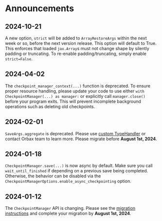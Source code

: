 # Announcements

## 2024-10-21
A new option, `strict` will be added to `ArrayRestoreArgs` within the next week
or so, before the next version release. This option will default to True. This
enforces that loaded `jax.Array`s must not change shape by silently padding or
truncating. To re-enable padding/truncating, simply enable `strict=False`.

## 2024-04-02
The `checkpoint_manager_context(...)` function is deprecated. To ensure proper 
resource handling, please update your code to use either 
`with CheckpointManager(...) as manager:` or explicitly call `manager.close()` 
before your program exits. This will prevent incomplete background operations 
such as deleting old checkpoints.

## 2024-02-01
`SaveArgs.aggregate` is deprecated. Please use
 [custom TypeHandler](https://orbax.readthedocs.io/en/latest/custom_handlers.html#typehandler)
  or contact Orbax team to learn more. Please migrate before **August 1st, 2024**.

## 2024-01-18
`CheckpointManager.save(...)` is now async by default. Make sure you call
 `wait_until_finished` if depending on a previous save being completed.
Otherwise, the behavior can be disabled via the
`CheckpointManagerOptions.enable_async_checkpointing` option.


## 2024-01-12
The `CheckpointManager` API is changing. Please see the
[migration instructions](https://orbax.readthedocs.io/en/latest/orbax_checkpoint_101.html)
and complete your migration by **August 1st, 2024**.
